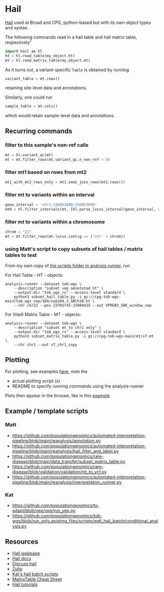 # Hail

[Hail](https://hail.is/) used at Broad and CPG, python-based but with its own object types and syntax.

The following commands read in a hail table and hail matrix table, respectively"

```Python
import hail as hl
ht = hl.read_table(my_object.ht)
mt = hl.read_matrix_table(my_object.mt)
```

As it turns out, a variant-specific ```Table``` is obtained by running 

```Python
variant_table = mt.rows()
``` 

retaining site-level data and annotations. 

Similarly, one could run 

```Python
sample_table = mt.cols()
```

which would retain sample-level data and annotations.

## Recurring commands 

### filter to this sample's non-ref calls

```Python
mt = hl.variant_qc(mt)
mt = mt.filter_rows(mt.variant_qc.n_non_ref > 0)
```

### filter mt1 based on rows from mt2

```Python
mt1_with_mt2_rows_only = mt1.semi_join_rows(mt2.rows())
```

### filter mt to variants within an interval

```Python
gene_interval = 'chr1:156053680-156053690'  
mt0 = hl.filter_intervals(mt, [hl.parse_locus_interval(gene_interval, reference_genome='GRCh38')])
```

### filter mt to variants within a chromosome

```Python
chrom = "21"
mt = mt.filter_rows(mt.locus.contig == ('chr' + chrom))
```

### using Matt's script to copy subsets of hail tables / matrix tables to test

From my own copy of [the scripts folder in analysis runner](https://github.com/populationgenomics/analysis-runner/tree/main/scripts), run

For Hail Table - HT - objects: 

```shell
analysis-runner --dataset tob-wgs \
    --description "subset vep annotated ht" \
    --output-dir "tob_wgs_rv" --access-level standard \
    python3 subset_hail_table.py -i gs://cpg-tob-wgs-main/tob_wgs_vep/104/vep104.3_GRCh38.ht \
    --chr chr22 --pos 23702743-23804425 --out VPREB3_50K_window_vep
```

For (Hail) Matrix Table - MT - objects: 

```shell
analysis-runner --dataset tob-wgs \
    --description "subset mt to chr1 only" \
    --output-dir "tob_wgs_rv" --access-level standard \
    python3 subset_matrix_table.py -i gs://cpg-tob-wgs-main/mt/v7.mt  \
    --chr chr1 --out v7_chr1_copy
```

## Plotting

For plotting, see examples [here](https://github.com/populationgenomics/tob-wgs/tree/rare-variant-association/scripts/rv_expression_association/plot), note the

* actual plotting script (s)
* README to specify running commands using the analysis-runner

Plots then appear in the broswe, like in this [example](https://test-web.populationgenomics.org.au/tob-wgs/plot/v0/histogram_maf_post_filter.png)

## Example / template scripts

### Matt

* https://github.com/populationgenomics/automated-interpretation-pipeline/blob/main/reanalysis/annotation.py
* https://github.com/populationgenomics/automated-interpretation-pipeline/blob/main/reanalysis/hail_filter_and_label.py
* https://github.com/populationgenomics/rare-disease/blob/main/data_transfer/subset_matrix_table.py
* https://github.com/populationgenomics/rare-disease/blob/validation/validation/mt_to_vcf.py
* https://github.com/populationgenomics/automated-interpretation-pipeline/blob/main/reanalysis/interpretation_runner.py

### Kat

* https://github.com/populationgenomics/tx-adapt/blob/vep/vep/run_vep.py
* https://github.com/populationgenomics/tob-wgs/blob/run_only_existing_files/scripts/eqtl_hail_batch/conditional_analysis.py

## Resources

* [Hail webpage](https://hail.is/)
* [Hail docs](https://hail.is/docs/0.2/index.html)
* [Discuss.hail](https://discuss.hail.is/)
* [Zulip](https://hail.zulipchat.com/login/)
* [Kat's hail batch scripts](https://github.com/populationgenomics/ancestry/tree/main/scripts/hail_batch/)
* [MatrixTable Cheat Sheet](https://hail.is/docs/0.2/_static/cheatsheets/hail_matrix_tables_cheat_sheet.pdf)
* [Hail tutorials](https://hail.is/docs/0.2/tutorials-landing.html)

